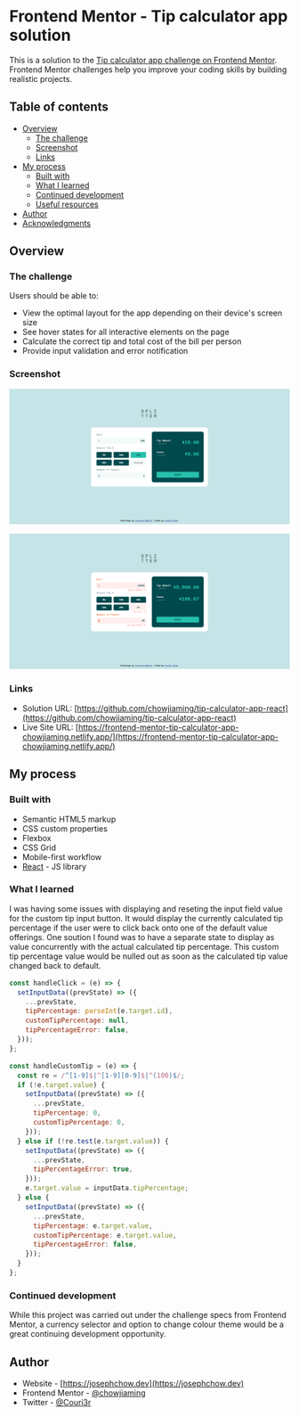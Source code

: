 # Frontend Mentor - Tip calculator app solution

This is a solution to the [Tip calculator app challenge on Frontend Mentor](https://www.frontendmentor.io/challenges/tip-calculator-app-ugJNGbJUX). Frontend Mentor challenges help you improve your coding skills by building realistic projects.

## Table of contents

- [Overview](#overview)
  - [The challenge](#the-challenge)
  - [Screenshot](#screenshot)
  - [Links](#links)
- [My process](#my-process)
  - [Built with](#built-with)
  - [What I learned](#what-i-learned)
  - [Continued development](#continued-development)
  - [Useful resources](#useful-resources)
- [Author](#author)
- [Acknowledgments](#acknowledgments)

## Overview

### The challenge

Users should be able to:

- View the optimal layout for the app depending on their device's screen size
- See hover states for all interactive elements on the page
- Calculate the correct tip and total cost of the bill per person
- Provide input validation and error notification

### Screenshot

![](./public/images/tip-calculator-app-screenshot.png)

![](./public/images/tip-calculator-app-screenshot-error.png)

### Links

- Solution URL: [https://github.com/chowjiaming/tip-calculator-app-react](https://github.com/chowjiaming/tip-calculator-app-react)
- Live Site URL: [https://frontend-mentor-tip-calculator-app-chowjiaming.netlify.app/](https://frontend-mentor-tip-calculator-app-chowjiaming.netlify.app/)

## My process

### Built with

- Semantic HTML5 markup
- CSS custom properties
- Flexbox
- CSS Grid
- Mobile-first workflow
- [React](https://reactjs.org/) - JS library

### What I learned

I was having some issues with displaying and reseting the input field value for the custom tip input button. It would display the currently calculated tip percentage if the user were to click back onto one of the default value offerings. One soution I found was to have a separate state to display as value concurrently with the actual calculated tip percentage. This custom tip percentage value would be nulled out as soon as the calculated tip value changed back to default.

```js
const handleClick = (e) => {
  setInputData((prevState) => ({
    ...prevState,
    tipPercentage: parseInt(e.target.id),
    customTipPercentage: null,
    tipPercentageError: false,
  }));
};
```

```js
const handleCustomTip = (e) => {
  const re = /^[1-9]$|^[1-9][0-9]$|^(100)$/;
  if (!e.target.value) {
    setInputData((prevState) => ({
      ...prevState,
      tipPercentage: 0,
      customTipPercentage: 0,
    }));
  } else if (!re.test(e.target.value)) {
    setInputData((prevState) => ({
      ...prevState,
      tipPercentageError: true,
    }));
    e.target.value = inputData.tipPercentage;
  } else {
    setInputData((prevState) => ({
      ...prevState,
      tipPercentage: e.target.value,
      customTipPercentage: e.target.value,
      tipPercentageError: false,
    }));
  }
};
```

### Continued development

While this project was carried out under the challenge specs from Frontend Mentor, a currency selector and option to change colour theme would be a great continuing development opportunity.

## Author

- Website - [https://josephchow.dev](https://josephchow.dev)
- Frontend Mentor - [@chowjiaming](https://www.frontendmentor.io/profile/chowjiaming)
- Twitter - [@Couri3r](https://twitter.com/Couri3r)
